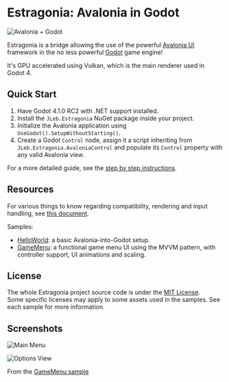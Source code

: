 # Estragonia: Avalonia in Godot

![Avalonia + Godot](https://github.com/MrJul/Estragonia/blob/main/docs/av_plus_gd.png)

Estragonia is a bridge allowing the use of the powerful [Avalonia UI](https://github.com/AvaloniaUI/Avalonia/) framework in the no less powerful [Godot](https://github.com/godotengine/godot/) game engine!  

It's GPU accelerated using Vulkan, which is the main renderer used in Godot 4.

## Quick Start

1. Have Godot 4.1.0 RC2 with .NET support installed.
2. Install the `JLeb.Estragonia` NuGet package inside your project.
3. Initialize the Avalonia application using `UseGodot().SetupWithoutStarting()`.
4. Create a Godot `Control` node, assign it a script inheriting from `JLeb.Estragonia.AvaloniaControl` and populate its `Control` property with any valid Avalonia view.

For a more detailed guide, see the [step by step instructions](https://github.com/MrJul/Estragonia/blob/main/docs/setup.md).

## Resources

For various things to know regarding compatibility, rendering and input handling, see [this document](https://github.com/MrJul/Estragonia/blob/main/docs/toknow.md).

Samples:
 - [HelloWorld](https://github.com/MrJul/Estragonia/tree/main/samples/HelloWorld): a basic Avalonia-into-Godot setup.
 - [GameMenu](https://github.com/MrJul/Estragonia/tree/main/samples/GameMenu): a functional game menu UI using the MVVM pattern, with controller support, UI animations and scaling.

## License

The whole Estragonia project source code is under the [MIT License](https://github.com/MrJul/Estragonia/blob/main/license.txt).  
Some specific licenses may apply to some assets used in the samples. See each sample for more information.

## Screenshots

![Main Menu](https://github.com/MrJul/Estragonia/assets/1623034/4eeb5f36-1964-479c-b8d7-fedc12fc10fd)

![Options View](https://github.com/MrJul/Estragonia/assets/1623034/03af87ef-b649-4dca-83dd-3e6e30962edb)

From the [GameMenu sample](https://github.com/MrJul/Estragonia/tree/main/samples/GameMenu)
